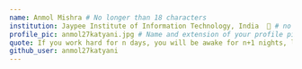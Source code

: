```yaml
---
name: Anmol Mishra # No longer than 18 characters
institution: Jaypee Institute of Information Technology, India  🚩 # no longer than 58 characters
profile_pic: anmol27katyani.jpg # Name and extension of your profile picture(ex. mona.png)
quote: If you work hard for n days, you will be awake for n+1 nights, last for celebrating # no longer than 100 characters
github_user: anmol27katyani
---
```

